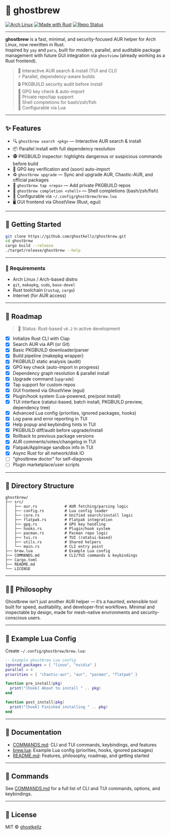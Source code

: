 # 👻 ghostbrew

[![Arch Linux](https://img.shields.io/badge/platform-Arch%20Linux-1793d1?logo=arch-linux&logoColor=white)](https://archlinux.org)
[![Made with Rust](https://img.shields.io/badge/made%20with-Rust-000000?logo=rust&logoColor=white)](https://www.rust-lang.org/)
[![Repo Status](https://img.shields.io/badge/status-active-success?style=flat-square)](https://github.com/ghostkellz/ghostbrew)

---

**ghostbrew** is a fast, minimal, and security-focused AUR helper for Arch Linux, now rewritten in Rust.  
Inspired by `yay` and `paru`, built for modern, parallel, and auditable package management with future GUI integration via `ghostview` (already working as a Rust frontend).

> 🧪 Interactive AUR search & install (TUI and CLI)  
> ⚡ Parallel, dependency-aware builds  
> 🔒 PKGBUILD security audit before install  
> 🔑 GPG key check & auto-import  
> 🏴 Private repo/tap support  
> 🐚 Shell completions for bash/zsh/fish  
> 💾 Configurable via Lua 

---

## ✨ Features

* 🔍 `ghostbrew search <pkg>` — Interactive AUR search & install
* 📦 Parallel install with full dependency resolution
* 🕵️ PKGBUILD inspector: highlights dangerous or suspicious commands before build
* 🔑 GPG key verification and (soon) auto-import
* ♻️ `ghostbrew upgrade` — Sync and upgrade AUR, Chaotic-AUR, and official packages
* 🏴 `ghostbrew tap <repo>` — Add private PKGBUILD repos
* 🐚 `ghostbrew completion <shell>` — Shell completions (bash/zsh/fish)
* 💪 Configurable via `~/.config/ghostbrew/brew.lua`
* 🖥️ GUI frontend via GhostView (Rust, egui)

---

## 🚀 Getting Started

```bash
git clone https://github.com/ghostkellz/ghostbrew.git
cd ghostbrew
cargo build --release
./target/release/ghostbrew --help
```

---

### 🔧 Requirements

* Arch Linux / Arch-based distro
* `git`, `makepkg`, `sudo`, `base-devel`
* Rust toolchain (`rustup`, `cargo`)
* Internet (for AUR access)

---

## 🔮 Roadmap

> 🚧 Status: Rust-based `v0.2` in active development

- [x] Initialize Rust CLI with Clap
- [x] Search AUR via API (or Git)
- [x] Basic PKGBUILD downloader/parser
- [x] Build pipeline (makepkg wrapper)
- [x] PKGBUILD static analysis (audit)
- [x] GPG key check (auto-import in progress)
- [x] Dependency graph resolution & parallel install
- [x] Upgrade command (`upgrade`)
- [x] Tap support for custom repos
- [x] GUI frontend via GhostView (egui)
- [x] Plugin/hook system (Lua-powered, pre/post install)
- [x] TUI interface (ratatui-based, batch install, PKGBUILD preview, dependency tree)
- [x] Advanced Lua config (priorities, ignored packages, hooks)
- [x] Log pane and error reporting in TUI
- [x] Help popup and keybinding hints in TUI
- [x] PKGBUILD diff/audit before upgrade/install
- [x] Rollback to previous package versions
- [x] AUR comments/votes/changelog in TUI
- [x] Flatpak/AppImage sandbox info in TUI
- [x] Async Rust for all network/disk IO
- [ ] "ghostbrew doctor" for self-diagnosis
- [ ] Plugin marketplace/user scripts

---

## 📂 Directory Structure

```
ghostbrew/
├── src/
│   ├── aur.rs            # AUR fetching/parsing logic
│   ├── config.rs         # Lua config loader
│   ├── core.rs           # Unified search/install logic
│   ├── flatpak.rs        # Flatpak integration
│   ├── gpg.rs            # GPG key handling
│   ├── hooks.rs          # Plugin/hook system
│   ├── pacman.rs         # Pacman repo logic
│   ├── tui.rs            # TUI (ratatui-based)
│   ├── utils.rs          # Shared helpers
│   └── main.rs           # CLI entry point
├── brew.lua              # Example Lua config
├── COMMANDS.md           # CLI/TUI commands & keybindings
├── Cargo.toml
├── README.md
└── LICENSE
```

---

## 🧙‍♂️ Philosophy

Ghostbrew isn’t just another AUR helper — it’s a haunted, extensible tool built for speed, auditability, and developer-first workflows. Minimal and inspectable by design, made for mesh-native environments and security-conscious users.

---

## 📝 Example Lua Config

Create `~/.config/ghostbrew/brew.lua`:

```lua
-- Example ghostbrew Lua config
ignored_packages = { "linux", "nvidia" }
parallel = 4
priorities = { "chaotic-aur", "aur", "pacman", "flatpak" }

function pre_install(pkg)
  print("[hook] About to install " .. pkg)
end

function post_install(pkg)
  print("[hook] Finished installing " .. pkg)
end
```

---

## 📖 Documentation

- [COMMANDS.md](COMMANDS.md): CLI and TUI commands, keybindings, and features
- [brew.lua](brew.lua): Example Lua config (priorities, hooks, ignored packages)
- [README.md](README.md): Features, philosophy, roadmap, and getting started

---

## 📖 Commands

See [COMMANDS.md](COMMANDS.md) for a full list of CLI and TUI commands, options, and keybindings.

---

## 📝 License

MIT © [ghostkellz](https://github.com/ghostkellz)

